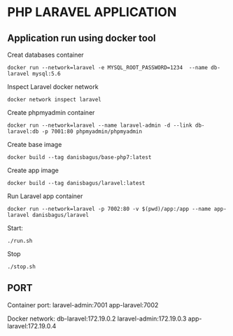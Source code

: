 # PHP LARAVEL APPLICATION

## Application run using docker tool

Creat databases container
```
docker run --network=laravel -e MYSQL_ROOT_PASSWORD=1234  --name db-laravel mysql:5.6
```

Inspect Laravel docker network
```
docker network inspect laravel 
```

Create phpmyadmin container
```
docker run --network=laravel --name laravel-admin -d --link db-laravel:db -p 7001:80 phpmyadmin/phpmyadmin
```

Create base image
```
docker build --tag danisbagus/base-php7:latest
```

Create app image
```
docker build --tag danisbagus/laravel:latest
```

Run Laravel app container
```
docker run --network=laravel -p 7002:80 -v $(pwd)/app:/app --name app-laravel danisbagus/laravel
```

Start:
```
./run.sh
```

Stop
```
./stop.sh
```

## PORT

Container port:
laravel-admin:7001
app-laravel:7002


Docker network:
db-laravel:172.19.0.2
laravel-admin:172.19.0.3
app-laravel:172.19.0.4


